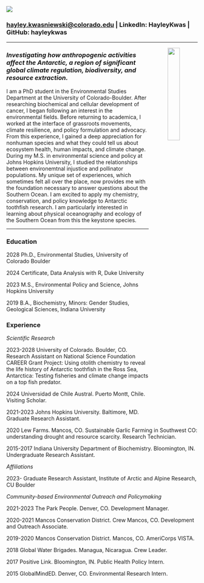<img
  src="(https://github.com/hayleykwas/hayleykwas.github.io/blob/main/6FE08CE8-3135-4D25-A3C0-CBEA6C7C7113_1_201_a.jpeg)">
  
<p style="color: green; font-size: 2"
  hayley.kwasniewski@colorado.edu | LinkedIn: HayleyKwas | GitHub: hayleykwas
</p>

### hayley.kwasniewski@colorado.edu | LinkedIn: HayleyKwas | GitHub: hayleykwas

***

<img
  src="(https://github.com/hayleykwas/hayleykwas.github.io/blob/main/IMG_0573.jpeg)"
  width="25%"
  style="text-align: center"
  align="right">

### *Investigating how anthropogenic activities affect the Antarctic, a region of significant global climate regulation, biodiversity, and resource extraction.*
  
I am a PhD student in the Environmental Studies Department at the University of Colorado-Boulder. After researching biochemical and cellular development of cancer, I began following an interest in the environmental fields. Before returning to academica, I worked at the interface of grassroots movements, climate resilience, and policy formulation and advocacy. From this experience, I gained a deep appreciation for nonhuman species and what they could tell us about ecosystem health, human impacts, and climate change. During my M.S. in environmental science and policy at Johns Hopkins University, I studied the relationships between environemtnal injustice and pollinator populations. My unique set of experiences, which sometimes felt all over the place, now provides me with the foundation necessary to answer questions about the Southern Ocean. I am excited to apply my chemistry, conservation, and policy knowledge to Antarctic toothfish research. I am particularly interested in learning about physical oceanography and ecology of the Southern Ocean from this the keystone species.

***

### Education
2028		Ph.D., Environmental Studies, University of Colorado Boulder

2024		Certificate, Data Analysis with R, Duke University

2023		M.S., Environmental Policy and Science, Johns Hopkins University

2019		B.A., Biochemistry, Minors: Gender Studies, Geological Sciences, Indiana University

### Experience
*Scientific Research*

2023-2028	   University of Colorado. Boulder, CO. Research Assistant on National Science Foundation CAREER Grant Project: Using otolith chemistry to reveal the life history of Antarctic toothfish in the Ross Sea, Antarctica: Testing fisheries and climate change impacts on a top fish predator. 

2024	       Universidad de Chile Austral. Puerto Montt, Chile. Visiting Scholar.

2021-2023    Johns Hopkins University. Baltimore, MD. Graduate Research Assistant. 

2020	       Lew Farms. Mancos, CO. Sustainable Garlic Farming in Southwest CO: understanding drought and resource scarcity. Research Technician.

2015-2017	   Indiana University Department of Biochemistry. Bloomington, IN. Undergraduate Research Assistant.

*Affiliations*

2023-	       Graduate Research Assistant, Institute of Arctic and Alpine Research, CU Boulder

*Community-based Environmental Outreach and Policymaking*

2021-2023	   The Park People. Denver, CO. Development Manager.

2020-2021	   Mancos Conservation District. Crew Mancos, CO. Development and Outreach Associate.

2019-2020	   Mancos Conservation District. Mancos, CO. AmeriCorps VISTA.

2018		     Global Water Brigades. Managua, Nicaragua. Crew Leader. 

2017	       Positive Link. Bloomington, IN. Public Health Policy Intern.

2015	       GlobalMindED. Denver, CO. Environmental Research Intern.
